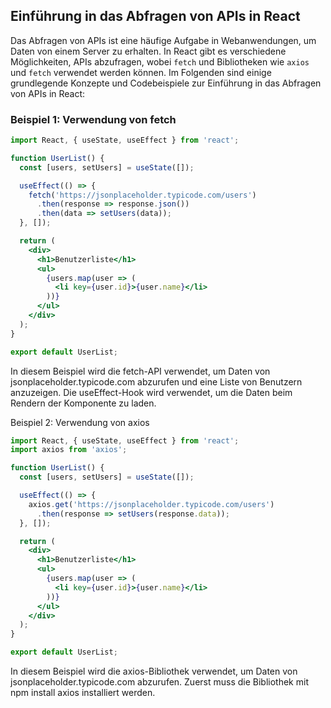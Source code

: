 ## Einführung in das Abfragen von APIs in React

Das Abfragen von APIs ist eine häufige Aufgabe in Webanwendungen, um Daten von einem Server zu erhalten. In React gibt es verschiedene Möglichkeiten, APIs abzufragen, wobei `fetch` und Bibliotheken wie `axios` und `fetch` verwendet werden können. Im Folgenden sind einige grundlegende Konzepte und Codebeispiele zur Einführung in das Abfragen von APIs in React:

### Beispiel 1: Verwendung von fetch

```jsx
import React, { useState, useEffect } from 'react';

function UserList() {
  const [users, setUsers] = useState([]);

  useEffect(() => {
    fetch('https://jsonplaceholder.typicode.com/users')
      .then(response => response.json())
      .then(data => setUsers(data));
  }, []);

  return (
    <div>
      <h1>Benutzerliste</h1>
      <ul>
        {users.map(user => (
          <li key={user.id}>{user.name}</li>
        ))}
      </ul>
    </div>
  );
}

export default UserList;
```

In diesem Beispiel wird die fetch-API verwendet, um Daten von jsonplaceholder.typicode.com abzurufen und eine Liste von Benutzern anzuzeigen. Die useEffect-Hook wird verwendet, um die Daten beim Rendern der Komponente zu laden.

Beispiel 2: Verwendung von axios

```jsx
import React, { useState, useEffect } from 'react';
import axios from 'axios';

function UserList() {
  const [users, setUsers] = useState([]);

  useEffect(() => {
    axios.get('https://jsonplaceholder.typicode.com/users')
      .then(response => setUsers(response.data));
  }, []);

  return (
    <div>
      <h1>Benutzerliste</h1>
      <ul>
        {users.map(user => (
          <li key={user.id}>{user.name}</li>
        ))}
      </ul>
    </div>
  );
}

export default UserList;
```

In diesem Beispiel wird die axios-Bibliothek verwendet, um Daten von jsonplaceholder.typicode.com abzurufen. Zuerst muss die Bibliothek mit npm install axios installiert werden.